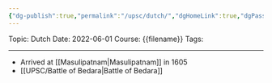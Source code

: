 ```yaml
---
{"dg-publish":true,"permalink":"/upsc/dutch/","dgHomeLink":true,"dgPassFrontmatter":false}
---
```


Topic: Dutch
Date: 2022-06-01
Course: {{filename}}
Tags: 

---



- Arrived at [[Masulipatnam|Masulipatnam]] in 1605
- [[UPSC/Battle of Bedara|Battle of Bedara]]